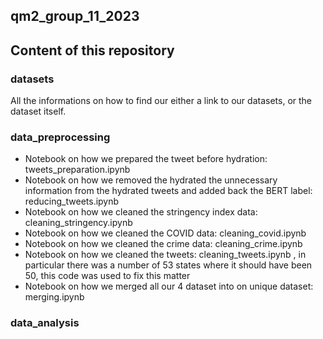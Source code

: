 ## qm2_group_11_2023
## Content of this repository

### datasets
All the informations on how to find our either a link to our datasets, or the dataset itself.


### data_preprocessing
* Notebook on how we prepared the tweet before hydration: tweets_preparation.ipynb
* Notebook on how we removed the hydrated the unnecessary information from the hydrated tweets and added back the BERT label: reducing_tweets.ipynb
* Notebook on how we cleaned the stringency index data: cleaning_stringency.ipynb
* Notebook on how we cleaned the COVID data: cleaning_covid.ipynb
* Notebook on how we cleaned the crime data: cleaning_crime.ipynb
* Notebook on how we cleaned the tweets: cleaning_tweets.ipynb , in particular there was a number of 53 states where it should have been 50, this code was used to fix this matter
* Notebook on how we merged all our 4 dataset into on unique dataset: merging.ipynb


### data_analysis

